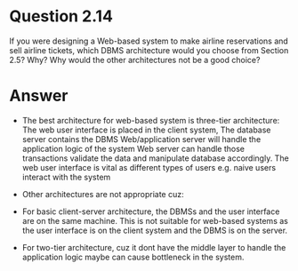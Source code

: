 # Question 2.14 #

If you were designing a Web-based system to make airline reservations and sell
airline tickets, which DBMS architecture would you choose from Section 2.5?
Why? Why would the other architectures not be a good choice?

# Answer #

- The best architecture for web-based system is three-tier architecture: The web user interface is placed in the client system,
The database server contains the DBMS
Web/application server will handle the application logic of the system
Web server can handle those transactions validate the data and manipulate database accordingly.
The web user interface is vital as different types of users e.g. naive users interact with the system

- Other architectures are not appropriate cuz: 

- For basic client-server architecture, the DBMSs and the user interface are on the same machine. This is not suitable for web-based systems as the user interface is on the client system and the DBMS is on the server.

- For two-tier architecture, cuz it dont have the middle layer to handle the application logic maybe can cause bottleneck in the system.



 